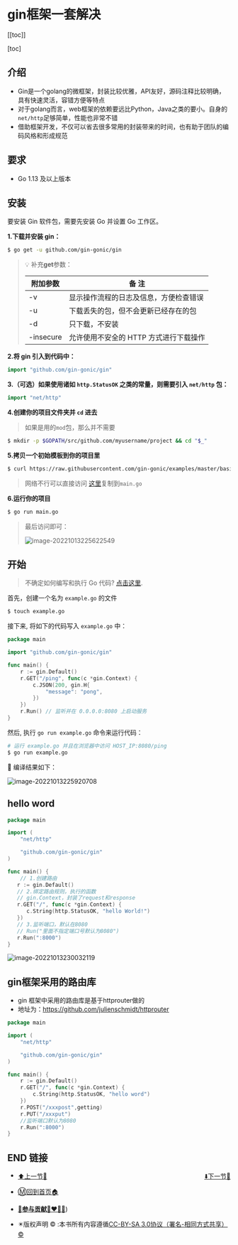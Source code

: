 # gin框架一套解决

[[toc]]

[toc]

## 介绍

- Gin是一个golang的微框架，封装比较优雅，API友好，源码注释比较明确，具有快速灵活，容错方便等特点
- 对于golang而言，web框架的依赖要远比Python，Java之类的要小。自身的`net/http`足够简单，性能也非常不错
- 借助框架开发，不仅可以省去很多常用的封装带来的时间，也有助于团队的编码风格和形成规范



## 要求

+ Go 1.13 及以上版本

## 安装

要安装 Gin 软件包，需要先安装 Go 并设置 Go 工作区。

**1.下载并安装 gin：**

```sh
$ go get -u github.com/gin-gonic/gin
```

> 💡 补充**get**参数：
>
> | 附加参数  | 备  注                                 |
> | --------- | -------------------------------------- |
> | -v        | 显示操作流程的日志及信息，方便检查错误 |
> | -u        | 下载丢失的包，但不会更新已经存在的包   |
> | -d        | 只下载，不安装                         |
> | -insecure | 允许使用不安全的 HTTP 方式进行下载操作 |

**2.将 gin 引入到代码中：**

```go
import "github.com/gin-gonic/gin"
```

**3.（可选）如果使用诸如 `http.StatusOK` 之类的常量，则需要引入 `net/http` 包：**

```go
import "net/http"
```

**4.创建你的项目文件夹并 `cd` 进去**

> 如果是用的`mod`包，那么并不需要

```sh
$ mkdir -p $GOPATH/src/github.com/myusername/project && cd "$_"
```

**5.拷贝一个初始模板到你的项目里**

```sh
$ curl https://raw.githubusercontent.com/gin-gonic/examples/master/basic/main.go > main.go
```

> 网络不行可以直接访问 [这里](https://raw.githubusercontent.com/gin-gonic/examples/master/basic/main.go)复制到`main.go`

**6.运行你的项目**

```sh
$ go run main.go
```

> 最后访问即可：
>
> ![image-20221013225622549](http://sm.nsddd.top/smimage-20221013225622549.png?xxw@nsddd.top)



## 开始

> 不确定如何编写和执行 Go 代码? [点击这里](https://go.nsddd.top).

首先，创建一个名为 `example.go` 的文件

```sh
$ touch example.go
```

接下来, 将如下的代码写入 `example.go` 中：

```go
package main

import "github.com/gin-gonic/gin"

func main() {
	r := gin.Default()
	r.GET("/ping", func(c *gin.Context) {
		c.JSON(200, gin.H{
			"message": "pong",
		})
	})
	r.Run() // 监听并在 0.0.0.0:8080 上启动服务
}
```

然后, 执行 `go run example.go` 命令来运行代码：

```sh
# 运行 example.go 并且在浏览器中访问 HOST_IP:8080/ping
$ go run example.go
```

🚀 编译结果如下：

![image-20221013225920708](http://sm.nsddd.top/smimage-20221013225920708.png?xxw@nsddd.top)

##  hello word

```go
package main

import (
    "net/http"

    "github.com/gin-gonic/gin"
)

func main() {
    // 1.创建路由
   r := gin.Default()
   // 2.绑定路由规则，执行的函数
   // gin.Context，封装了request和response
   r.GET("/", func(c *gin.Context) {
      c.String(http.StatusOK, "hello World!")
   })
   // 3.监听端口，默认在8080
   // Run("里面不指定端口号默认为8080") 
   r.Run(":8000")
}
```

![image-20221013230032119](http://sm.nsddd.top/smimage-20221013230032119.png?xxw@nsddd.top)

## gin框架采用的路由库

- gin 框架中采用的路由库是基于httprouter做的
- 地址为：https://github.com/julienschmidt/httprouter

```go
package main

import (
    "net/http"

    "github.com/gin-gonic/gin"
)

func main() {
    r := gin.Default()
    r.GET("/", func(c *gin.Context) {
        c.String(http.StatusOK, "hello word")
    })
    r.POST("/xxxpost",getting)
    r.PUT("/xxxput")
    //监听端口默认为8080
    r.Run(":8000")
}
```



## END 链接
<ul><li><div><a href = '71.md' style='float:left'>⬆️上一节🔗</a><a href = '73.md' style='float: right'>⬇️下一节🔗</a></div></li></ul>

+ [Ⓜ️回到首页🏠](../README.md)

+ [**🫵参与贡献💞❤️‍🔥💖**](https://nsddd.top/archives/contributors))

+ ✴️版权声明 &copy; :本书所有内容遵循[CC-BY-SA 3.0协议（署名-相同方式共享）&copy;](http://zh.wikipedia.org/wiki/Wikipedia:CC-by-sa-3.0协议文本) 

